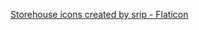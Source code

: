 <a href="https://www.flaticon.com/free-icons/storehouse" title="storehouse icons">Storehouse icons created by srip - Flaticon</a>